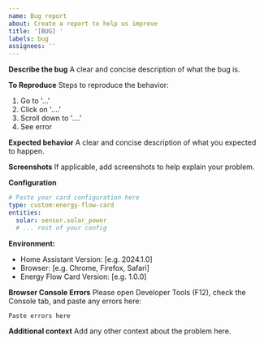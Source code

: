 ```yaml
---
name: Bug report
about: Create a report to help us improve
title: '[BUG] '
labels: bug
assignees: ''
---
```


**Describe the bug**
A clear and concise description of what the bug is.

**To Reproduce**
Steps to reproduce the behavior:
1. Go to '...'
2. Click on '....'
3. Scroll down to '....'
4. See error

**Expected behavior**
A clear and concise description of what you expected to happen.

**Screenshots**
If applicable, add screenshots to help explain your problem.

**Configuration**
```yaml
# Paste your card configuration here
type: custom:energy-flow-card
entities:
  solar: sensor.solar_power
  # ... rest of your config
```

**Environment:**
 - Home Assistant Version: [e.g. 2024.1.0]
 - Browser: [e.g. Chrome, Firefox, Safari]
 - Energy Flow Card Version: [e.g. 1.0.0]

**Browser Console Errors**
Please open Developer Tools (F12), check the Console tab, and paste any errors here:
```
Paste errors here
```

**Additional context**
Add any other context about the problem here.
